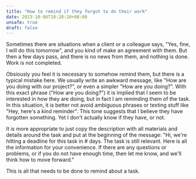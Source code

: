 ```yaml
---
title: "How to remind if they forgot to do their work"
date: 2023-10-06T10:28:10+08:00
unsafe: true
draft: false
---
```


Sometimes there are situations when a client or a colleague says, "Yes, fine, I will do this tomorrow", and you kind of make an agreement with them. But then a few days pass, and there is no news from them, and nothing is done. Work is not completed.

Obsiously you feel it is necessary to somehow remind them, but there is a typical mistake here. We usually write an awkward message, like "How are you doing with our project?", or even a simpler "How are you doing?". With this exact phrase ("How are you doing?") it is implied that I seem to be interested in how they are doing, but in fact I am reminding them of the task. In this situation, it is better not avoid ambiguous phrases or texting stuff like "Hey, here's a kind reminder". This tone suggests that I believe they have forgotten something. Yet I don't actually know if they have, or not.

It is more appropriate to just copy the description with all materials and details around the task and put at the beginning of the message: "Hi, we're hitting a deadline for this task in # days. The task is still relevant. Here is all the information for your convenience. If there are any questions or problems, or if you do not have enough time, then let me know, and we'll think how to move forward." 

This is all that needs to be done to remind about a task.

